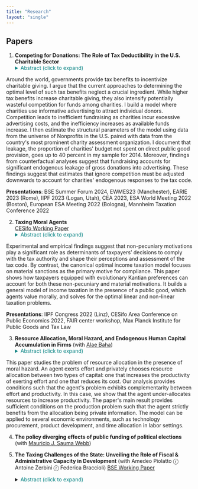 ```yaml
---
title: "Research"
layout: "single"
---
```


## Papers

1. **Competing for Donations: The Role of Tax Deductibility in the U.S. Charitable Sector**  
   <details> <summary style="color: teal;">Abstract (click to expand)</summary>
   <p>
  Around the world, governments provide tax benefits to incentivize charitable giving. I argue that the current approaches to determining the optimal level of such tax benefits neglect a crucial ingredient. While higher tax benefits increase charitable giving, they also intensify potentially wasteful competition for funds among charities. I build a model where charities use informative advertising to attract individual donors. Competition leads to inefficient fundraising as charities incur excessive advertising costs, and the inefficiency increases as available funds increase. I then estimate the structural parameters of the model using data from the universe of Nonprofits in the U.S. paired with data from the country's most prominent charity assessment organization. I document that leakage, the proportion of charities' budget not spent on direct public good provision,  goes up to 40 percent in my sample for 2014. Moreover, findings from counterfactual analyses suggest that fundraising accounts for significant endogenous leakage of gross donations into advertising. These findings suggest that estimates that ignore competition must be adjusted downwards to account for charities' endogenous responses to the tax code. 
   </p>
   </details>
   
   **Presentations**: BSE Summer Forum 2024, EWMES23 (Manchester), EARIE 2023 (Rome), IIPF 2023 (Logan, Utah), CEA 2023, ESA World Meeting 2022 (Boston), European ESA Meeting 2022 (Bologna), Mannheim Taxation Conference 2022

2. **Taxing Moral Agents**  
   [CESifo Working Paper](https://www.cesifo.org/en/publikationen/2022/working-paper/taxing-moral-agents)  
   <details> <summary style="color: teal;">Abstract (click to expand)</summary>
   <p>
Experimental and empirical findings suggest that non-pecuniary motivations play a significant role as determinants of taxpayers’ decisions to comply with the tax authority and shape their perceptions and assessment of the tax code. By contrast, the canonical optimal income taxation model focuses on material sanctions as the primary motive for compliance. This paper shows how taxpayers equipped with evolutionary Kantian preferences can account for both these non-pecuniary and material motivations. It builds a general model of income taxation in the presence of a public good, which agents value morally, and solves for the optimal linear and non-linear taxation problems.   </p>
   </details>
   
   **Presentations**: IIPF Congress 2022 (Linz), CESifo Area Conference on Public Economics 2022, FAIR center workshop, Max Planck Institute for Public Goods and Tax Law

3. **Resource Allocation, Moral Hazard, and Endogenous Human Capital Accumulation in Firms** (with [Alae Baha](https://sites.google.com/view/alae-baha/accueil))  
   <details> <summary style="color: teal;">Abstract (click to expand)</summary>
   <p>
 This paper studies the problem of resource allocation in the presence of moral hazard. An agent exerts effort and privately chooses resource allocation between two types of capital: one that increases the productivity of exerting effort and one that reduces its cost. Our analysis provides conditions such that the agent's problem exhibits complementarity between effort and productivity. In this case, we show that the agent under-allocates resources to increase productivity. The paper's main result provides sufficient conditions on the production problem such that the agent strictly benefits from the allocation being private information. The model can be applied to several economic environments, such as technology procurement, product development, and time allocation in labor settings.
   </p>
   </details>

4. **The policy diverging effects of public funding of political elections**  
   (with [Mauricio J. Sauma Webb](https://vivo.uc.cl/display/auc250101))

5. **The Taxing Challenges of the State: Unveiling the Role of Fiscal & Administrative Capacity in Development**
   (with Amedeo Piolatto ⓡ Antoine Zerbini ⓡ Federica Braccioli)
   [BSE Working Paper](https://bse.eu/research/working-papers/taxing-challenges-state-unveiling-role-fiscal-administrative-capacity)
   <details> <summary><font color="Teal">Abstract (click to expand)</font></summary>
   <p>
   During the past two decades, several factors have challenged the stability of national states, adding tensions to the connection between the state and the individual. This paper    reviews the literature on state capacity. First, it introduces the origin of the literature and presents the well-established positive correlation between state capacity and economic  development. Second, it touches upon fiscal and administrative capacity and conflict. It concludes with a provocative reflection on digital nomads to push the research frontier in analyzing the connection between the state and the individual.
</p>
   </details>
